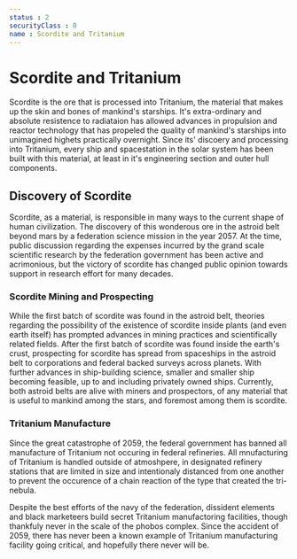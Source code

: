 ```yaml
---
status : 2
securityClass : 0
name : Scordite and Tritanium
---
```


# Scordite and Tritanium

Scordite is the ore that is processed into Tritanium, the material that makes up the skin and bones of mankind's starships. It's extra-ordinary and absolute resistence to radiataion has allowed advances in propulsion and reactor technology that has propeled the quality of mankind's starships into unimagined highets practically overnight. Since its' discoery and processing into Tritanium, every ship and spacestation in the solar system has been built with this material, at least in it's engineering section and outer hull components.


## Discovery of Scordite

Scordite, as a material, is responsible in many ways to the current shape of human civilization. The discovery of this wonderous ore in the astroid belt beyond mars by a federation science mission in the year 2057. At the time, public discussion regarding the expenses incurred by the grand scale scientific research by the federation government has been active and acrimonious, but the victory of scordite has changed public opinion towards support in research effort for many decades.


### Scordite Mining and Prospecting

While the first batch of scordite was found in the astroid belt, theories regarding the possibility of the existence of scordite inside plants (and even earth itself) has prompted advances in mining practices and scientifically related fields. 
After the first batch of scordite was found inside the earth's crust, prospecting for scordite has spread from spaceships in the astroid belt to corporations and federal backed surveys across planets.
With further advances in ship-building science, smaller and smaller ship becoming feasible, up to and including privately owned ships.
Currently, both astroid belts are alive with miners and prospectors, of any material that is useful to mankind among the stars, and foremost among them is scordite.


### Tritanium Manufacture

Since the great catastrophe of 2059, the federal government has banned all manufacture of Tritanium not occuring in federal refineries. All mnufacturing of Tritanium is handled outside of atmoshpere, in designated refinery stations that are limited in size and intentionaly distanced from one another to prevent the occurence of a chain reaction of the type that created the tri-nebula.

Despite the best efforts of the navy of the federation, dissident elements and black marketeers build secret Tritanium manufactoring facilities, though thankfuly never in the scale of the phobos complex. Since the accident of 2059, there has never been a known example of Tritanium manufacturing facility going critical, and hopefully there never will be.

